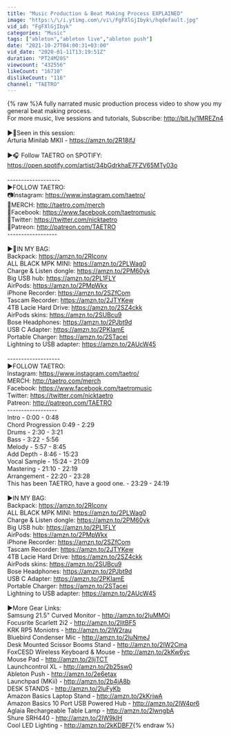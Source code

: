 ```yaml
---
title: "Music Production & Beat Making Process EXPLAINED"
image: "https:\/\/i.ytimg.com\/vi\/FgFXlGjIbyk\/hqdefault.jpg"
vid_id: "FgFXlGjIbyk"
categories: "Music"
tags: ["ableton","ableton live","ableton push"]
date: "2021-10-27T04:00:31+03:00"
vid_date: "2020-01-11T13:19:51Z"
duration: "PT24M20S"
viewcount: "432556"
likeCount: "16710"
dislikeCount: "116"
channel: "TAETRO"
---
```

{% raw %}A fully narrated music production process video to show you my general beat making process. <br />For more music, live sessions and tutorials, Subscribe: <a rel="nofollow" target="blank" href="http://bit.ly/1MREZn4">http://bit.ly/1MREZn4</a><br /><br />►🎹Seen in this session: <br />Arturia Minilab MKII - <a rel="nofollow" target="blank" href="https://amzn.to/2R18jfJ">https://amzn.to/2R18jfJ</a><br /><br />►🎧 Follow TAETRO on SPOTIFY: <a rel="nofollow" target="blank" href="https://open.spotify.com/artist/34bGdrkhaE7FZV65MTy03o">https://open.spotify.com/artist/34bGdrkhaE7FZV65MTy03o</a><br /><br />-------------------<br />►FOLLOW TAETRO:<br />📷Instagram: <a rel="nofollow" target="blank" href="https://www.instagram.com/taetro/">https://www.instagram.com/taetro/</a><br />👕MERCH: <a rel="nofollow" target="blank" href="http://taetro.com/merch">http://taetro.com/merch</a><br />🤝Facebook: <a rel="nofollow" target="blank" href="https://www.facebook.com/taetromusic">https://www.facebook.com/taetromusic</a><br />💬Twitter: <a rel="nofollow" target="blank" href="https://twitter.com/nicktaetro">https://twitter.com/nicktaetro</a><br />🙏Patreon: <a rel="nofollow" target="blank" href="http://patreon.com/TAETRO">http://patreon.com/TAETRO</a> <br />------------------<br /><br />►🎒IN MY BAG:<br />Backpack: <a rel="nofollow" target="blank" href="https://amzn.to/2RIconv">https://amzn.to/2RIconv</a><br />ALL BLACK MPK MINI: <a rel="nofollow" target="blank" href="https://amzn.to/2PLWag0">https://amzn.to/2PLWag0</a><br />Charge &amp; Listen dongle: <a rel="nofollow" target="blank" href="https://amzn.to/2PM60yk">https://amzn.to/2PM60yk</a><br />Big USB hub: <a rel="nofollow" target="blank" href="https://amzn.to/2PL1FLY">https://amzn.to/2PL1FLY</a><br />AirPods: <a rel="nofollow" target="blank" href="https://amzn.to/2PMpWkx">https://amzn.to/2PMpWkx</a><br />iPhone Recorder: <a rel="nofollow" target="blank" href="https://amzn.to/2SZfCom">https://amzn.to/2SZfCom</a><br />Tascam Recorder: <a rel="nofollow" target="blank" href="https://amzn.to/2JTYKew">https://amzn.to/2JTYKew</a><br />4TB Lacie Hard Drive: <a rel="nofollow" target="blank" href="https://amzn.to/2SZ4ckk">https://amzn.to/2SZ4ckk</a><br />AirPods skins: <a rel="nofollow" target="blank" href="https://amzn.to/2SUBcu9">https://amzn.to/2SUBcu9</a><br />Bose Headphones: <a rel="nofollow" target="blank" href="https://amzn.to/2PJbt9d">https://amzn.to/2PJbt9d</a><br />USB C Adapter: <a rel="nofollow" target="blank" href="https://amzn.to/2PKIamE">https://amzn.to/2PKIamE</a><br />Portable Charger: <a rel="nofollow" target="blank" href="https://amzn.to/2STacei">https://amzn.to/2STacei</a><br />Lightning to USB adapter: <a rel="nofollow" target="blank" href="https://amzn.to/2AUcW45">https://amzn.to/2AUcW45</a><br /><br />-------------------<br />►FOLLOW TAETRO:<br />Instagram: <a rel="nofollow" target="blank" href="https://www.instagram.com/taetro/">https://www.instagram.com/taetro/</a><br />MERCH: <a rel="nofollow" target="blank" href="http://taetro.com/merch">http://taetro.com/merch</a><br />Facebook: <a rel="nofollow" target="blank" href="https://www.facebook.com/taetromusic">https://www.facebook.com/taetromusic</a><br />Twitter: <a rel="nofollow" target="blank" href="https://twitter.com/nicktaetro">https://twitter.com/nicktaetro</a><br />Patreon: <a rel="nofollow" target="blank" href="http://patreon.com/TAETRO">http://patreon.com/TAETRO</a> <br />------------------<br />Intro - 0:00 - 0:48<br />Chord Progression 0:49 - 2:29<br />Drums - 2:30 - 3:21<br />Bass - 3:22 - 5:56<br />Melody - 5:57 - 8:45<br />Add Depth - 8:46 - 15:23<br />Vocal Sample - 15:24 - 21:09<br />Mastering - 21:10 - 22:19<br />Arrangement - 22:20 - 23:28<br />This has been TAETRO, have a good one. - 23:29 - 24:19<br /><br />►IN MY BAG:<br />Backpack: <a rel="nofollow" target="blank" href="https://amzn.to/2RIconv">https://amzn.to/2RIconv</a><br />ALL BLACK MPK MINI: <a rel="nofollow" target="blank" href="https://amzn.to/2PLWag0">https://amzn.to/2PLWag0</a><br />Charge &amp; Listen dongle: <a rel="nofollow" target="blank" href="https://amzn.to/2PM60yk">https://amzn.to/2PM60yk</a><br />Big USB hub: <a rel="nofollow" target="blank" href="https://amzn.to/2PL1FLY">https://amzn.to/2PL1FLY</a><br />AirPods: <a rel="nofollow" target="blank" href="https://amzn.to/2PMpWkx">https://amzn.to/2PMpWkx</a><br />iPhone Recorder: <a rel="nofollow" target="blank" href="https://amzn.to/2SZfCom">https://amzn.to/2SZfCom</a><br />Tascam Recorder: <a rel="nofollow" target="blank" href="https://amzn.to/2JTYKew">https://amzn.to/2JTYKew</a><br />4TB Lacie Hard Drive: <a rel="nofollow" target="blank" href="https://amzn.to/2SZ4ckk">https://amzn.to/2SZ4ckk</a><br />AirPods skins: <a rel="nofollow" target="blank" href="https://amzn.to/2SUBcu9">https://amzn.to/2SUBcu9</a><br />Bose Headphones: <a rel="nofollow" target="blank" href="https://amzn.to/2PJbt9d">https://amzn.to/2PJbt9d</a><br />USB C Adapter: <a rel="nofollow" target="blank" href="https://amzn.to/2PKIamE">https://amzn.to/2PKIamE</a><br />Portable Charger: <a rel="nofollow" target="blank" href="https://amzn.to/2STacei">https://amzn.to/2STacei</a><br />Lightning to USB adapter: <a rel="nofollow" target="blank" href="https://amzn.to/2AUcW45">https://amzn.to/2AUcW45</a><br /><br />►More Gear Links:<br />Samsung 21.5&quot; Curved Monitor - <a rel="nofollow" target="blank" href="http://amzn.to/2luMMOi">http://amzn.to/2luMMOi</a><br />Focusrite Scarlett 2i2 - <a rel="nofollow" target="blank" href="http://amzn.to/2litBF5">http://amzn.to/2litBF5</a><br />KRK RP5 Moniotrs - <a rel="nofollow" target="blank" href="http://amzn.to/2lW2rau">http://amzn.to/2lW2rau</a><br />Bluebird Condenser Mic - <a rel="nofollow" target="blank" href="http://amzn.to/2luNmeJ">http://amzn.to/2luNmeJ</a><br />Desk Mounted Scissor Booms Stand - <a rel="nofollow" target="blank" href="http://amzn.to/2lW2Cma">http://amzn.to/2lW2Cma</a><br />FoxCESD Wireless Keyboard &amp; Mouse - <a rel="nofollow" target="blank" href="http://amzn.to/2kKw6yc">http://amzn.to/2kKw6yc</a><br />Mouse Pad - <a rel="nofollow" target="blank" href="http://amzn.to/2lijTCT">http://amzn.to/2lijTCT</a><br />Launchcontrol XL - <a rel="nofollow" target="blank" href="http://amzn.to/2b25sw0">http://amzn.to/2b25sw0</a><br />Ableton Push - <a rel="nofollow" target="blank" href="http://amzn.to/2e6etax">http://amzn.to/2e6etax</a><br />Launchpad (MKii) - <a rel="nofollow" target="blank" href="http://amzn.to/2b4jA8b">http://amzn.to/2b4jA8b</a><br />DESK STANDS - <a rel="nofollow" target="blank" href="http://amzn.to/2luFyKb">http://amzn.to/2luFyKb</a><br />Amazon Basics Laptop Stand - <a rel="nofollow" target="blank" href="http://amzn.to/2kKrjwA">http://amzn.to/2kKrjwA</a><br />Amazon Basics 10 Port USB Powered Hub - <a rel="nofollow" target="blank" href="http://amzn.to/2lW4pr6">http://amzn.to/2lW4pr6</a><br />Aglaia Rechargeable Table Lamp - <a rel="nofollow" target="blank" href="http://amzn.to/2lwngbA">http://amzn.to/2lwngbA</a><br />Shure SRH440 - <a rel="nofollow" target="blank" href="http://amzn.to/2lW9kIH">http://amzn.to/2lW9kIH</a><br />Cool LED Lighting - <a rel="nofollow" target="blank" href="http://amzn.to/2kKDBF7">http://amzn.to/2kKDBF7</a>{% endraw %}
